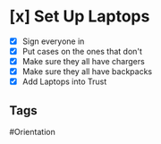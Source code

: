 # [x] Set Up Laptops
- [x] Sign everyone in
- [x] Put cases on the ones that don't
- [x] Make sure they all have chargers
- [x] Make sure they all have backpacks
- [x] Add Laptops into Trust
## Tags

#Orientation
